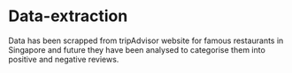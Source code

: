 # Data-extraction
Data has been scrapped from tripAdvisor website for famous restaurants in Singapore and future they have been analysed to categorise them into positive and negative reviews.
